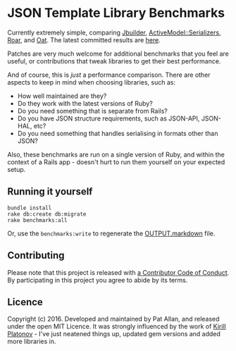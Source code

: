# JSON Template Library Benchmarks

Currently extremely simple, comparing [Jbuilder](https://github.com/rails/jbuilder), [ActiveModel::Serializers](https://github.com/rails-api/active_model_serializers), [Roar](https://github.com/apotonick/roar), and [Oat](https://github.com/ismasan/oat). The latest committed results are [here](OUTPUT.markdown).

Patches are very much welcome for additional benchmarks that you feel are useful, or contributions that tweak libraries to get their best performance.

And of course, this is *just* a performance comparison. There are other aspects to keep in mind when choosing libraries, such as:

* How well maintained are they?
* Do they work with the latest versions of Ruby?
* Do you need something that is separate from Rails?
* Do you have JSON structure requirements, such as JSON-API, JSON-HAL, etc?
* Do you need something that handles serialising in formats other than JSON?

Also, these benchmarks are run on a single version of Ruby, and within the context of a Rails app - doesn't hurt to run them yourself on your expected setup.

## Running it yourself

```
bundle install
rake db:create db:migrate
rake benchmarks:all
```

Or, use the `benchmarks:write` to regenerate the [OUTPUT.markdown](OUTPUT.markdown) file.

## Contributing

Please note that this project is released with [a Contributor Code of Conduct](http://contributor-covenant.org/version/1/0/0/). By participating in this project you agree to abide by its terms.

## Licence

Copyright (c) 2016. Developed and maintained by Pat Allan, and released under the open MIT Licence. It was strongly influenced by the work of [Kirill Platonov](https://kirillplatonov.com/2014/11/04/active_model_serializer_vs_jbuilder/) - I've just neatened things up, updated gem versions and added more libraries in.
